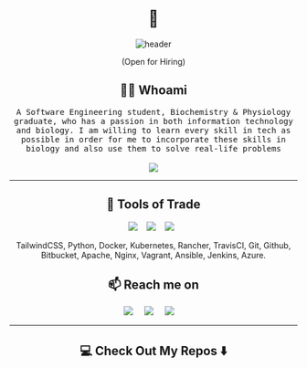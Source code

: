 <!--
**mojalefakodisang/mojalefakodisang** is a ✨ _special_ ✨ repository because its `README.md` (this file) appears on your GitHub profile.
--->

<h1 align="center"> 👋 </h1>
<div align="center">
  <img src="https://github.com/Ileriayo/ileriayo/blob/master/images/header.gif" alt="header"/>
</div>
<p align="center"> (Open for Hiring)</p>

<h2 align="center"> 👨‍💻 Whoami</h2>
<p align="center">
  <samp> A Software Engineering student, Biochemistry & Physiology graduate, who has a passion in both information technology and biology. I am willing to learn every skill in tech as possible in order for me to incorporate these skills in biology and also use them to solve real-life problems
  </samp>
  <br> <br>
  <img src = "https://komarev.com/ghpvc/?username=mojalefakdoisang&label=Profile+Views" />
</p>

<hr>

<h2 align="center"> 🔭 Tools of Trade</h2>
<p align="center">
  <img src="https://img.shields.io/badge/node.js%20-%2343853D.svg?&style=for-the-badge&logo=node.js&logoColor=white" />&nbsp;&nbsp;&nbsp;
  <img src="https://img.shields.io/badge/react%20-%2300D9FF.svg?&style=for-the-badge&logo=react&logoColor=white" />&nbsp;&nbsp;&nbsp;
  <img src="https://img.shields.io/badge/tailwind-css%20-%231572B6.svg?&style=for-the-badge&logo=tailwind-css&logoColor=white" />&nbsp;&nbsp;
</p>
<p align="center">TailwindCSS, Python, Docker, Kubernetes, Rancher, TravisCI, Git, Github, Bitbucket, Apache, Nginx, Vagrant, Ansible, Jenkins, Azure.</p>

<h2  align="center">📫 Reach me on</h2>
<p align="center">
  <a target="_blank"href="https://alx-students.slack.com/team/U055WRHFWAG"><img src="https://img.shields.io/badge/Slack-4A154B?style=for-the-badge&logo=slack&logoColor=white" /></a>&nbsp;&nbsp;&nbsp;&nbsp;
  <a target="_blank"href="https://twitter.com/javasbeats_SA"><img src="https://img.shields.io/badge/Twitter-1DA1F2?style=for-the-badge&logo=twitter&logoColor=white" /></a>&nbsp;&nbsp;&nbsp;&nbsp;
  <a href="https://mail.yahoo.com/mojalefakodisang"><img src="https://img.shields.io/badge/Yahoo-8B89CC?style=for-the-badge&logo=yahoo&logoColor=white" /></a>&nbsp;&nbsp;&nbsp;&nbsp;
</p>

<hr>

<h2  align="center">💻 Check Out My Repos ⬇️ </h2>
